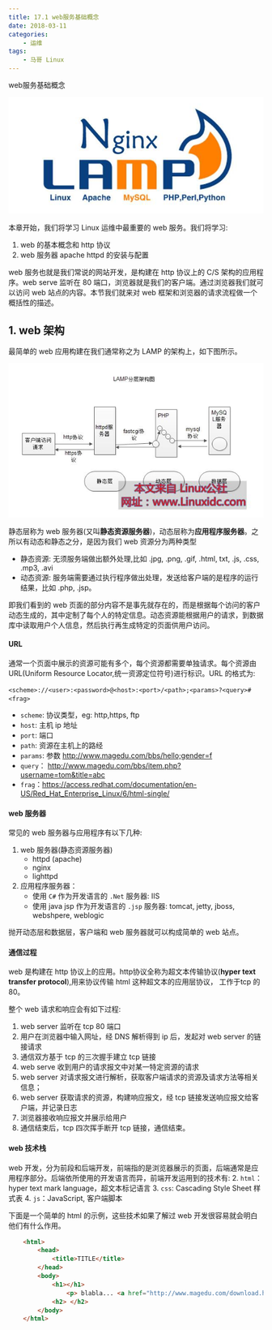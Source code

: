 ```yaml
---
title: 17.1 web服务基础概念
date: 2018-03-11
categories:
    - 运维
tags:
    - 马哥 Linux
---
```


web服务基础概念

![linux-mt](/images/linux_mt/linux_mt1.jpg)
<!-- more -->

本章开始，我们将学习 Linux 运维中最重要的 web 服务。我们将学习:
1. web 的基本概念和 http 协议
2. web 服务器 apache httpd 的安装与配置

web 服务也就是我们常说的网站开发，是构建在 http 协议上的 C/S 架构的应用程序。web serve 监听在 80 端口，浏览器就是我们的客户端。通过浏览器我们就可以访问 web 站点的内容。本节我们就来对 web 框架和浏览器的请求流程做一个概括性的描述。


## 1. web 架构
最简单的 web 应用构建在我们通常称之为 LAMP 的架构上，如下图所示。

![web_serve](/images/linux_mt/web_server.jpg)

静态层称为 web 服务器(又叫**静态资源服务器**)，动态层称为**应用程序服务器**。之所以有动态和静态之分，是因为我们 web 资源分为两种类型
- 静态资源: 无须服务端做出额外处理,比如 .jpg, .png, .gif, .html, txt, .js, .css, .mp3, .avi                    
- 动态资源: 服务端需要通过执行程序做出处理，发送给客户端的是程序的运行结果，比如 .php, .jsp。

即我们看到的 web 页面的部分内容不是事先就存在的，而是根据每个访问的客户动态生成的，其中定制了每个人的特定信息。动态资源能根据用户的请求，到数据库中读取用户个人信息，然后执行再生成特定的页面供用户访问。

#### URL
通常一个页面中展示的资源可能有多个，每个资源都需要单独请求。每个资源由 URL(Uniform Resource Locator,统一资源定位符号)进行标识。URL 的格式为:

`<scheme>://<user>:<password>@<host>:<port>/<path>;<params>?<query>#<frag>`
- `scheme`: 协议类型，eg: http,https, ftp
- `host`: 主机 ip 地址
- `port`: 端口
- `path`: 资源在主机上的路经
- `params`: 参数 http://www.magedu.com/bbs/hello;gender=f
- `query`： http://www.magedu.com/bbs/item.php?username=tom&title=abc
- `frag`：https://access.redhat.com/documentation/en-US/Red_Hat_Enterprise_Linux/6/html-single/

#### web 服务器
常见的 web 服务器与应用程序有以下几种:
1. web 服务器(静态资源服务器)
    - httpd (apache)
    - nginx
    - lighttpd
2. 应用程序服务器：
    - 使用 `C#` 作为开发语言的 `.Net` 服务器: IIS
    - 使用 java jsp 作为开发语言的 `.jsp` 服务器: tomcat, jetty, jboss, webshpere, weblogic

抛开动态层和数据层，客户端和 web 服务器就可以构成简单的 web 站点。

#### 通信过程
web 是构建在 http 协议上的应用。http协议全称为超文本传输协议(**hyper text transfer protocol**),用来协议传输 html 这种超文本的应用层协议， 工作于tcp 的 80。

整个 web 请求和响应会有如下过程:
1. web server 监听在 tcp 80 端口
2. 用户在浏览器中输入网址，经 DNS 解析得到 ip 后，发起对 web server 的链接请求
3. 通信双方基于 tcp 的三次握手建立 tcp 链接
4. web serve 收到用户的请求报文中对某一特定资源的请求
5. web server 对请求报文进行解析，获取客户端请求的资源及请求方法等相关信息；
6. web server 获取请求的资源，构建响应报文，经 tcp 链接发送响应报文给客户端，并记录日志
7. 浏览器接收响应报文并展示给用户
8. 通信结束后，tcp 四次挥手断开 tcp 链接，通信结束。

#### web 技术栈
web 开发，分为前段和后端开发，前端指的是浏览器展示的页面，后端通常是应用程序部分。后端依所使用的开发语言而异，前端开发运用到的技术有:
2. `html`：hyper text mark language，超文本标记语言
3. `css`: Cascading Style Sheet 样式表
4. `js`：JavaScript, 客户端脚本

下面是一个简单的 html 的示例，这些技术如果了解过 web 开发很容易就会明白他们有什么作用。
```html
    <html>
        <head>
            <title>TITLE</title>
        </head>
        <body>
            <h1></h1>
                <p> blabla... <a href="http://www.magedu.com/download.html"> bla... </a> </p>
            <h2> </h2>
        </body>
    </html>
```
